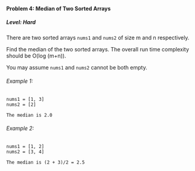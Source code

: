 #### Problem 4: Median of Two Sorted Arrays

##### Level: Hard

There are two sorted arrays ```nums1``` and ```nums2``` of size m and n respectively.

Find the median of the two sorted arrays. The overall run time complexity should be O(log (m+n)).

You may assume ```nums1``` and ```nums2``` cannot be both empty.

###### Example 1:

```
nums1 = [1, 3]
nums2 = [2]

The median is 2.0
```
###### Example 2:

```
nums1 = [1, 2]
nums2 = [3, 4]

The median is (2 + 3)/2 = 2.5
```
